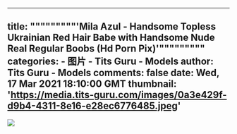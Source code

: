 
---
title: """""""""'Mila Azul - Handsome Topless Ukrainian Red Hair Babe with Handsome Nude Real Regular Boobs (Hd Porn Pix)'"""""""""
categories: 
    - 图片
    - Tits Guru - Models
author: Tits Guru - Models
comments: false
date: Wed, 17 Mar 2021 18:10:00 GMT
thumbnail: 'https://media.tits-guru.com/images/0a3e429f-d9b4-4311-8e16-e28ec6776485.jpeg'
---

<div>   
<img src="https://media.tits-guru.com/images/0a3e429f-d9b4-4311-8e16-e28ec6776485.jpeg" referrerpolicy="no-referrer">  
</div>
            